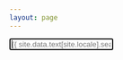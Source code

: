 ```yaml
---
layout: page
---
```


<form onsubmit="return true;">
  <input type="input" id="search" class="search-input" placeholder="{{ site.data.text[site.locale].search_placeholder_text | default: 'Enter your search term...' }}" autofocus>
</form>

<div id="results"></div>
